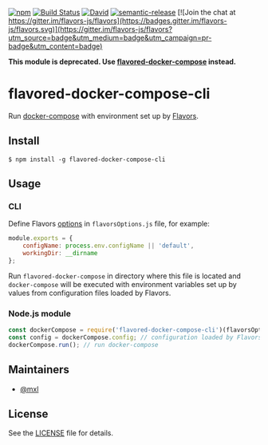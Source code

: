 [![npm](https://img.shields.io/npm/v/flavored-docker-compose-cli.svg)](https://www.npmjs.com/package/flavored-docker-compose-cli)
[![Build Status](https://travis-ci.org/flavors-js/flavored-docker-compose-cli.svg?branch=master)](https://travis-ci.org/flavors-js/flavored-docker-compose-cli)
[![David](https://img.shields.io/david/flavors-js/flavored-docker-compose-cli.svg)](https://david-dm.org/flavors-js/flavored-docker-compose-cli)
[![semantic-release](https://img.shields.io/badge/%20%20%F0%9F%93%A6%F0%9F%9A%80-semantic--release-e10079.svg)](https://github.com/semantic-release/semantic-release)
[![Join the chat at https://gitter.im/flavors-js/flavors](https://badges.gitter.im/flavors-js/flavors.svg)](https://gitter.im/flavors-js/flavors?utm_source=badge&utm_medium=badge&utm_campaign=pr-badge&utm_content=badge)

**This module is deprecated. Use [flavored-docker-compose](https://github.com/flavors-js/flavored-docker-compose) instead.**

# flavored-docker-compose-cli

Run [docker-compose](https://docs.docker.com/compose/) with environment set up by [Flavors](https://github.com/flavors-js/flavors).<br>

## Install

```text
$ npm install -g flavored-docker-compose-cli
```

## Usage

### CLI
Define Flavors [options](https://github.com/flavors-js/flavors#options-parameter) in `flavorsOptions.js` file, for example:
```javascript
module.exports = {
    configName: process.env.configName || 'default',
    workingDir: __dirname
};
```

Run `flavored-docker-compose` in directory where this file is located and `docker-compose` will be executed with environment variables set up by values from configuration files loaded by Flavors.

### Node.js module
```javascript
const dockerCompose = require('flavored-docker-compose-cli')(flavorsOptions);
const config = dockerCompose.config; // configuration loaded by Flavors
dockerCompose.run(); // run docker-compose
```

## Maintainers

- [@mxl](https://github.com/mxl)

## License

See the [LICENSE](https://github.com/flavors-js/flavors-cli/blob/master/LICENSE) file for details.
